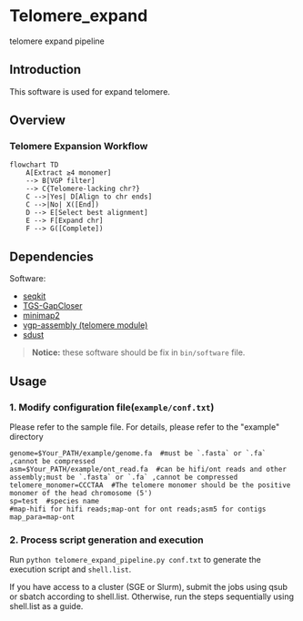 # Telomere_expand
telomere expand pipeline
## Introduction

This software is used for expand telomere.

## Overview
### Telomere Expansion Workflow

```mermaid
flowchart TD
    A[Extract ≥4 monomer] 
    --> B[VGP filter]
    --> C{Telomere-lacking chr?}
    C -->|Yes| D[Align to chr ends]
    C -->|No| X([End])
    D --> E[Select best alignment]
    E --> F[Expand chr]
    F --> G([Complete])
```


## Dependencies

Software:

- [seqkit](https://bioinf.shenwei.me/seqkit/)
- [TGS-GapCloser](https://github.com/BGI-Qingdao/TGS-GapCloser)
- [minimap2](https://github.com/lh3/minimap2)
- [vgp-assembly (telomere module)](https://github.com/VGP/vgp-assembly/tree/master/pipeline/telomere)
- [sdust](https://github.com/lh3/sdust)

> **Notice:** these software should be fix in `bin/software` file.

## Usage

### 1. Modify configuration file(`example/conf.txt`)

Please refer to the sample file. For details, please refer to the "example" directory
```
genome=$Your_PATH/example/genome.fa  #must be `.fasta` or `.fa` ,cannot be compressed
asm=$Your_PATH/example/ont_read.fa  #can be hifi/ont reads and other assembly;must be `.fasta` or `.fa` ,cannot be compressed
telomere_monomer=CCCTAA  #The telomere monomer should be the positive monomer of the head chromosome (5')
sp=test  #species name
#map-hifi for hifi reads;map-ont for ont reads;asm5 for contigs
map_para=map-ont  
```

### 2. Process script generation and execution

Run `python telomere_expand_pipeline.py conf.txt` to generate the execution script and `shell.list`.

If you have access to a cluster (SGE or Slurm), submit the jobs using qsub or sbatch according to shell.list. Otherwise, run the steps sequentially using shell.list as a guide.
